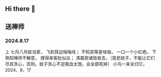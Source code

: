 ## Hi there 👋

<!--
**lvhe-blog/lvhe-blog** is a ✨ _special_ ✨ repository because its `README.md` (this file) appears on your GitHub profile.

Here are some ideas to get you started:

- 🔭 I’m currently working on ...
- 🌱 I’m currently learning ...
- 👯 I’m looking to collaborate on ...
- 🤔 I’m looking for help with ...
- 💬 Ask me about ...
- 📫 How to reach me: ...
- 😄 Pronouns: ...
- ⚡ Fun fact: ...
-->
## 送禅师


### 2024.8.17
上
七月八月蚊当家，
飞到耳边嗡嗡哇；
不知其等是啥咖，
一口一个小红疤。
下
熟知禅师不解意，
撑得来客肚似瓜；
清晨观诸皆故去，（慈悲蚊子，不能让它们尽其贪心，否则，蚊子贪心不足吸血太饱，会全部死掉）
小鸟一来全归它。
2024、8、17
